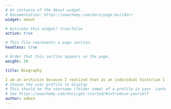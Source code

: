 ```yaml
---
# An instance of the About widget.
# Documentation: https://wowchemy.com/docs/page-builder/
widget: about

# Activate this widget? true/false
active: true

# This file represents a page section.
headless: true

# Order that this section appears on the page.
weight: 20

title: Biography

I am an archivist because I realized that as an individual historian I could endeavor to include a few silenced voices in the larger historical narrative, but as an archivist I could preserve the voices of many more individuals and communities by assuring that their writings, records, and images were saved and shared with the public. I am also dedicated to promoting a feminist and collaborative approach to primary source literacy that encourages learners to both understand and question archival practices and book history. My academic interests include community-based archives, social movement history, and critical carceral studies.
# Choose the user profile to display
# This should be the username (folder name) of a profile in your `content/authors/` folder.
# See https://wowchemy.com/docs/get-started/#introduce-yourself
author: admin
---
```

